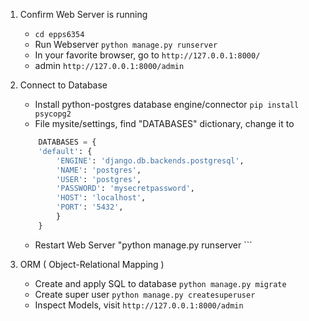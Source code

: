 1. Confirm Web Server is running
    * ``` cd epps6354 ```
    * Run Webserver ``` python manage.py runserver ```
    * In your favorite browser, go to ``` http://127.0.0.1:8000/ ``` 
    * admin ``` http://127.0.0.1:8000/admin ```
    
2. Connect to Database
    * Install python-postgres database engine/connector ``` pip install psycopg2 ```
    * File mysite/settings, find "DATABASES" dictionary, change it to
    ```python      
        DATABASES = {
        'default': {
            'ENGINE': 'django.db.backends.postgresql',
            'NAME': 'postgres',
            'USER': 'postgres',
            'PASSWORD': 'mysecretpassword',
            'HOST': 'localhost',
            'PORT': '5432',
            }
        } 
    ```
    * Restart Web Server "python manage.py runserver ```
    
3. ORM ( Object-Relational Mapping )
    * Create and apply SQL to database ```python manage.py migrate ```
    * Create super user ```python manage.py createsuperuser```
    * Inspect Models, visit ``` http://127.0.0.1:8000/admin ``` 


 